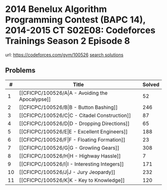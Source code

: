 # 2014 Benelux Algorithm Programming Contest (BAPC 14), 2014-2015 CT S02E08: Codeforces Trainings Season 2 Episode 8

url: https://codeforces.com/gym/100526
[search solutions](https://www.google.com/search?q=Solution+OR+題解+2014+Benelux+Algorithm+Programming+Contest+(BAPC+14),+2014-2015+CT+S02E08:+Codeforces+Trainings+Season+2+Episode+8)

## Problems

| # | Title | Solved |
| --- | --- | --- |
|1|[[CFICPC/100526/A\|A - Avoiding the Apocalypse]]|52|
|2|[[CFICPC/100526/B\|B - Button Bashing]]|246|
|3|[[CFICPC/100526/C\|C - Citadel Construction]]|87|
|4|[[CFICPC/100526/D\|D - Dropping Directions]]|65|
|5|[[CFICPC/100526/E\|E - Excellent Engineers]]|188|
|6|[[CFICPC/100526/F\|F - Floating Formation]]|23|
|7|[[CFICPC/100526/G\|G - Growling Gears]]|308|
|8|[[CFICPC/100526/H\|H - Highway Hassle]]|7|
|9|[[CFICPC/100526/I\|I - Interesting Integers]]|171|
|10|[[CFICPC/100526/J\|J - Jury Jeopardy]]|232|
|11|[[CFICPC/100526/K\|K - Key to Knowledge]]|120|
